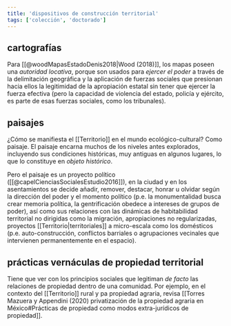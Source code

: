 ```yaml
---
title: 'dispositivos de construcción territorial'
tags: ['colección', 'doctorado']
---
```

## cartografías

Para [[@woodMapasEstadoDenis2018|Wood (2018)]], los mapas poseen una *autoridad locativa*, porque son usados para *ejercer el poder* a través de la delimitación geográfica y la aplicación de fuerzas sociales que presionan hacia ellos la legitimidad de la apropiación estatal sin tener que ejercer la fuerza efectiva (pero la capacidad de violencia del estado, policía y ejército, es parte de esas fuerzas sociales, como los tribunales).

## paisajes

¿Cómo se manifiesta el [[Territorio]] en el mundo ecológico-cultural? Como paisaje. El paisaje encarna muchos de los niveles antes explorados, incluyendo sus condiciones históricas, muy antiguas en algunos lugares, lo que lo constituye en *objeto histórico*.

Pero el paisaje es un proyecto político ([[@capelCienciasSocialesEstudio2016]]), en la ciudad y en los asentamientos se decide añadir, remover, destacar, honrar u olvidar según la dirección del poder y el momento político (p.e. la monumentalidad busca crear memoria política, la gentrificación obedece a intereses de grupos de poder), así como sus relaciones con las dinámicas de habitabilidad territorial no dirigidas como la migración, apropiaciones no regularizadas, proyectos [[Territorio|territoriales]] a micro-escala como los domésticos (p.e. auto-construcción, conflictos barriales o agrupaciones vecinales que intervienen permanentemente en el espacio). 

## prácticas vernáculas de propiedad territorial

Tiene que ver con los principios sociales que legitiman *de facto* las relaciones de propiedad dentro de una comunidad. Por ejemplo, en el contexto del [[Territorio]] rural y pa propiedad agraria, revisa [[Torres Mazuera y Appendini (2020) privatización de la propiedad agraria en México#Prácticas de propiedad como modos extra-jurídicos de propiedad]].